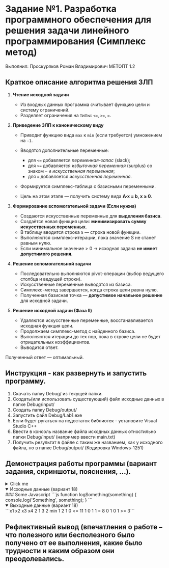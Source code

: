 # Задание №1. Разработка программного обеспечения для решения задачи линейного программирования (Симплекс метод)

Выполнил: Проскуряков Роман Владимирович МЕТОПТ 1.2

## Краткое описание алгоритма решения ЗЛП

1. **Чтение исходной задачи**

   * Из входных данных программа считывает функцию цели и систему ограничений.
   * Разделяет ограничения на типы: `<=`, `>=`, `=`.

2. **Приведение ЗЛП к каноническому виду**

   * Приводит функцию вида `max` к `min` (если требуется) умножением на `-1`.
   * Вводятся дополнительные переменные:

     * для `<=` добавляется *переменная-запас* (slack);
     * для `>=` добавляется *избыточная переменная* (surplus) со знаком `–` и *искусственная переменная*;
     * для `=` добавляется *искусственная переменная*.
   * Формируется симплекс-таблица с базисными переменными.
   * Цель на этом этапе — получить систему вида **A·x = b, x ≥ 0**.

3. **Формирование вспомогательной задачи (Если нужна)**

   * Создаются искусственные переменные для **выделения базиса**.
   * Создаётся новая функция цели: **минимизировать сумму искусственных переменных**.
   * В таблицу вводится строка `S` — строка новой функции.
   * Выполняются симплекс-итерации, пока значение S не станет равным нулю.
   * Если минимальное значение > 0 → исходная задача **не имеет допустимого решения**.

4. **Решение вспомогательной задачи**

   * Последовательно выполняются pivot-операции (выбор ведущего столбца и ведущей строки).
   * Искусственные переменные выводятся из базиса.
   * Симплекс-метод завершается, когда строка цели равна нулю.
   * Полученная базисная точка — **допустимое начальное решение** для исходной задачи.

5. **Решение исходной задачи (Фаза II)**

   * Удаляются искусственные переменные, восстанавливается исходная функция цели.
   * Продолжаем симплекс-метод с найденного базиса.
   * Выполняются итерации до тех пор, пока в строке цели не будет отрицательных коэффициентов.
   * Выводится ответ.

Полученный ответ — оптимальный.

## Инструкция - как развернуть и запустить программу. 

1. Скачать папку Debug/ из текущей папки.
2. Создать(или использовать существующий) файл исходные данных в папке Debug/input/
3. Создать папку Debug/output/
4. Запустить файл Debug/Lab1.exe
5. Если будет ругаться на недостаток библиотек - установите Visual Studio C++
6. Ввести в консоль название файла исходных данных отностильно папки Debug/input/ (например ввести main.txt)
7. Получить результат в файле с таким же названием, как у исходного файла, но в папке Debug/output/ (Кодировка Windows-1251)

## Демонстрация работы программы (вариант задания, скриншоты, пояснения, ...).

<details>
  <summary>Click me</summary>

  ### Heading
  1. Foo
  2. Bar
     * Baz
     * Qux

  ### Some Javascript
  ```js
  function logSomething(something) {
    console.log('Something', something);
  }
  ```
</details>

<details open>
  <summary>Исходные данные (вариант 18)</summary>
  ### Some Javascript
  ```js
  function logSomething(something) {
    console.log('Something', something);
  }
  ```
</details>

<details open>
  <summary>Выходные данные (вариант 18)</summary>
  ```x1	x2	x3	x4
  2	1	3	2	min
  1	2	1	0	<=	11
  1	0	1	1	=	8
  0	1	0	1	>=	3```
</details>

## Рефлективный вывод (впечатления о работе – что полезного или бесполезного было получено от ее выполнения, какие было трудности и каким образом они преодолевались.